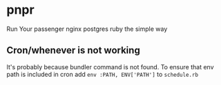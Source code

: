 # pnpr
Run Your passenger nginx postgres ruby the simple way

## Cron/whenever is not working

It's probably because bundler command is not found. To ensure that env path is included in cron add
`env :PATH, ENV['PATH']` to `schedule.rb`